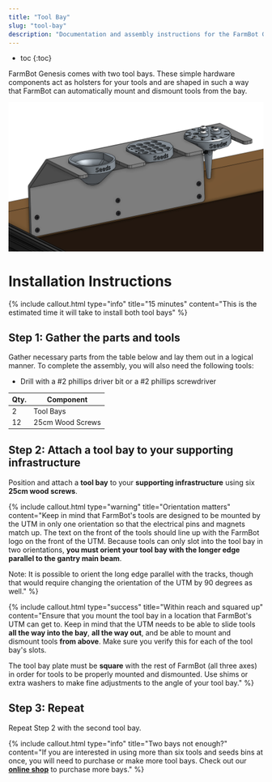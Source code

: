 ```yaml
---
title: "Tool Bay"
slug: "tool-bay"
description: "Documentation and assembly instructions for the FarmBot Genesis Tool Bay"
---
```


* toc
{:toc}

FarmBot Genesis comes with two tool bays. These simple hardware components act as holsters for your tools and are shaped in such a way that FarmBot can automatically mount and dismount tools from the bay.

![Screen Shot 2016-11-26 at 2.30.15 AM.png](_images/Screen_Shot_2016-11-26_at_2.30.15_AM.png)



# Installation Instructions



{%
include callout.html
type="info"
title="15 minutes"
content="This is the estimated time it will take to install both tool bays"
%}

## Step 1: Gather the parts and tools
Gather necessary parts from the table below and lay them out in a logical manner. To complete the assembly, you will also need the following tools:

* Drill with a #2 phillips driver bit or a #2 phillips screwdriver

|Qty.                          |Component                     |
|------------------------------|------------------------------|
|2                             |Tool Bays
|12                            |25cm Wood Screws

## Step 2: Attach a tool bay to your supporting infrastructure
Position and attach a **tool bay** to your **supporting infrastructure** using six **25cm wood screws**.

{%
include callout.html
type="warning"
title="Orientation matters"
content="Keep in mind that FarmBot's tools are designed to be mounted by the UTM in only one orientation so that the electrical pins and magnets match up. The text on the front of the tools should line up with the FarmBot logo on the front of the UTM. Because tools can only slot into the tool bay in two orientations, **you must orient your tool bay with the longer edge parallel to the gantry main beam**.

Note: It is possible to orient the long edge parallel with the tracks, though that would require changing the orientation of the UTM by 90 degrees as well."
%}



{%
include callout.html
type="success"
title="Within reach and squared up"
content="Ensure that you mount the tool bay in a location that FarmBot's UTM can get to. Keep in mind that the UTM needs to be able to slide tools **all the way into the bay**, **all the way out**, and be able to mount and dismount tools **from above**. Make sure you verify this for each of the tool bay's slots.

The tool bay plate must be **square** with the rest of FarmBot (all three axes) in order for tools to be properly mounted and dismounted. Use shims or extra washers to make fine adjustments to the angle of your tool bay."
%}




## Step 3: Repeat
Repeat Step 2 with the second tool bay.




{%
include callout.html
type="info"
title="Two bays not enough?"
content="If you are interested in using more than six tools and seeds bins at once, you will need to purchase or make more tool bays. Check out our **[online shop](https://farmbot.io/shop)** to purchase more bays."
%}

